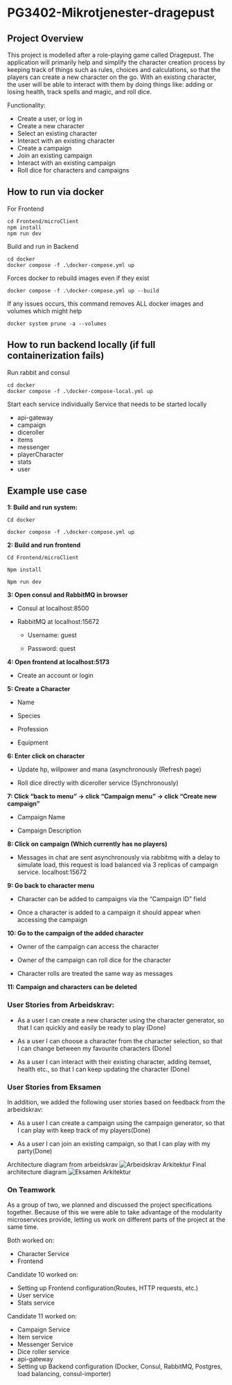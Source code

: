 
# PG3402-Mikrotjenester-dragepust

## Project Overview

This project is modelled after a role-playing game called Dragepust. The application will primarily help and simplify the character creation process by keeping track of things such as rules, choices and calculations, so that the players can create a new character on the go. With an existing character, the user will be able to interact with them by doing things like: adding or losing health, track spells and magic, and roll dice.

Functionality:

* Create a user, or log in
* Create a new character
* Select an existing character
* Interact with an existing character
* Create a campaign
* Join an existing campaign
* Interact with an existing campaign
* Roll dice for characters and campaigns



## How to run via docker
For Frontend
```
cd Frontend/microClient
npm install
npm run dev
```
Build and run in Backend
```
cd docker
docker compose -f .\docker-compose.yml up
```

Forces docker to rebuild images even if they exist 
```
docker compose -f .\docker-compose.yml up --build
```

If any issues occurs, this command removes ALL docker images and volumes which might help
```
docker system prune -a --volumes
```
## How to run backend locally (if full containerization fails)
Run rabbit and consul
```
cd docker
docker compose -f .\docker-compose-local.yml up
```
Start each service individually
Service that needs to be started locally
* api-gateway
* campaign
* diceroller
* items
* messenger
* playerCharacter
* stats
* user


## Example use case
**1: Build and run system:**
```
Cd docker 

docker compose -f .\docker-compose.yml up
```
**2: Build and run frontend**
```
Cd Frontend/microClient 

Npm install 

Npm run dev 
```
**3: Open consul and RabbitMQ in browser**

* Consul at localhost:8500 

* RabbitMQ at localhost:15672 

  * Username: guest 

  *  Password: quest 

**4: Open frontend at localhost:5173**

* Create an account or login 

**5: Create a Character**

   * Name 

   * Species 

   * Profession 

   * Equipment 

**6: Enter click on character**

   * Update hp, willpower and mana (asynchronously (Refresh page) 

   * Roll dice directly with diceroller service (Synchronously) 

**7: Click “back to menu” -> click “Campaign menu” -> click “Create new campaign”**

   * Campaign Name 

   * Campaign Description 

**8: Click on campaign (Which currently has no players)**

   * Messages in chat are sent asynchronously via rabbitmq with a delay to simulate load, this request is load balanced via 3 replicas of campaign service. localhost:15672 

**9: Go back to character menu**

   * Character can be added to campaigns via the “Campaign ID” field 

   * Once a character is added to a campaign it should appear when accessing the campaign 

**10: Go to the campaign of the added character**

   * Owner of the campaign can access the character 

   * Owner of the campaign can roll dice for the character 

   * Character rolls are treated the same way as messages 

**11: Campaign and characters can be deleted**


### User Stories from Arbeidskrav:

* As a user I can create a new character using the character generator, so that I can
  quickly and easily be ready to play (Done)


* As a user I can choose a character from the character selection, so that I can change
  between my favourite characters (Done)


* As a user I can interact with their existing character, adding itemset, health etc., so that I
  can keep updating the character (Done)

### User Stories from Eksamen
In addition, we added the following user stories based on feedback from the arbeidskrav:

* As a user I can create a campaign using the campaign generator, so that I can play with
  keep track of my players(Done)

* As a user I can join an existing campaign, so that I can play with my party(Done)


Architecture diagram from arbeidskrav
![Arbeidskrav Arkitektur](Docs/ArbeidskravArkitektur.PNG)
Final architecture diagram
![Eksamen Arkitektur](Docs/EksamenArkitektur.PNG)





### On Teamwork
As a group of two, we planned and discussed the project specifications together. Because of this we were able to take advantage of the modularity microservices provide, letting us work on different parts of the project at the same time.

Both worked on:
* Character Service
* Frontend

Candidate 10 worked on:
* Setting up Frontend configuration(Routes, HTTP requests, etc.)
* User service
* Stats service


Candidate 11 worked on:
* Campaign Service
* Item service
* Messenger Service
* Dice roller service
* api-gateway
* Setting up Backend configuration (Docker, Consul, RabbitMQ, Postgres, load balancing, consul-importer) 
